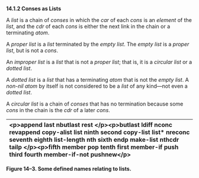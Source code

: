 **14.1.2 Conses as Lists** 

A *list* is a chain of *conses* in which the *car* of each *cons* is an *element* of the *list*, and the *cdr* of each *cons* is either the next link in the chain or a terminating *atom*. 

A *proper list* is a *list* terminated by the *empty list*. The *empty list* is a *proper list*, but is not a *cons*. 

An *improper list* is a *list* that is not a *proper list*; that is, it is a *circular list* or a *dotted list*. 

A *dotted list* is a *list* that has a terminating *atom* that is not the *empty list*. A *non-nil atom* by itself is not considered to be a *list* of any kind—not even a *dotted list*. 

A *circular list* is a chain of *conses* that has no termination because some *cons* in the chain is the *cdr* of a later *cons*. 

|\<p\>**append last nbutlast rest** \</p\>\<p\>**butlast ldiff nconc revappend copy-alist list ninth second copy-list list\* nreconc seventh eighth list-length nth sixth endp make-list nthcdr tailp** \</p\>\<p\>**fifth member pop tenth first member-if push third fourth member-if-not pushnew**\</p\>|
| :- |


**Figure 14–3. Some defined names relating to lists.** 

